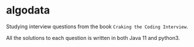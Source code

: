 # algodata

Studying interview questions from the book `Craking the Coding Interview`.

All the solutions to each question is written in both Java 11 and python3.
